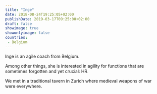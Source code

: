 ```yaml
---
title: "Inge"
date: 2018-08-24T19:25:05+02:00
publishDate: 2019-03-17T09:25:00+02:00
draft: false
showimage: true
showonlyimage: false
countries:
 - Belgium
---
```

Inge is an agile coach from Belgium.

<!--more-->
Among other things, she is interested in agility for functions that are sometimes forgotten and yet crucial: HR.

We met in a traditional tavern in Zurich where medieval weapons of war were everywhere.
